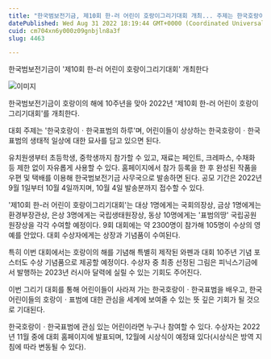 ```yaml
---
title: "한국범보전기금, 제10회 한-러 어린이 호랑이그리기대회 개최... 주제는 한국호랑이ㆍ한국표범의 하루"
datePublished: Wed Aug 31 2022 18:19:44 GMT+0000 (Coordinated Universal Time)
cuid: cm704xn6y000z09gnbjln8a3f
slug: 4463

---
```



한국범보전기금이 '제10회 한-러 어린이 호랑이그리기대회' 개최한다

![이미지](https://cdn.hashnode.com/res/hashnode/image/upload/v1739257372658/68187b9f-39ea-4f2a-a16a-59874f409e73.jpeg)

한국범보전기금이 호랑이의 해에 10주년을 맞아 2022년 '제10회 한-러 어린이 호랑이그리기대회'를 개최한다.

대회 주제는 '한국호랑이ㆍ한국표범의 하루'며, 어린이들이 상상하는 한국호랑이ㆍ한국표범의 생태적 일상에 대한 묘사를 담고 있으면 된다.

유치원생부터 초등학생, 중학생까지 참가할 수 있고, 재료는 페인트, 크레파스, 수채화 등 제한 없이 자유롭게 사용할 수 있다. 홈페이지에서 참가 등록을 한 후 완성된 작품을 우편 및 택배를 이용해 한국범보전기금 사무국으로 발송하면 된다. 공모 기간은 2022년 9월 1일부터 10월 4일까지며, 10월 4일 발송분까지 접수할 수 있다.

'제10회 한-러 어린이 호랑이그리기대회'는 대상 1명에게는 국회의장상, 금상 1명에게는 환경부장관상, 은상 3명에게는 국립생태원장상, 동상 10명에게는 '표범의땅' 국립공원 원장상을 각각 수여할 예정이다. 9회 대회에는 약 2300명이 참가해 105명이 수상의 영예를 안았다. 대회 수상자에게는 상장과 기념품이 수여된다.

특히 이번 대회에서는 호랑이의 해를 기념해 특별히 제작된 와펜과 대회 10주년 기념 포스터도 수상 기념품으로 제공할 예정이다. 수상자 중 최종 선정된 그림은 피닉스기금에서 발행하는 2023년 러시아 달력에 실릴 수 있는 기회도 주어진다.

이번 그리기 대회를 통해 어린이들이 사라져 가는 한국호랑이ㆍ한국표범을 배우고, 한국 어린이들의 호랑이ㆍ표범에 대한 관심을 세계에 보여줄 수 있는 뜻 깊은 기회가 될 것으로 기대된다.

한국호랑이ㆍ한국표범에 관심 있는 어린이라면 누구나 참여할 수 있다. 수상자는 2022년 11월 중에 대회 홈페이지에 발표되며, 12월에 시상식이 예정돼 있다(시상식은 방역 지침에 따라 변동될 수 있다).